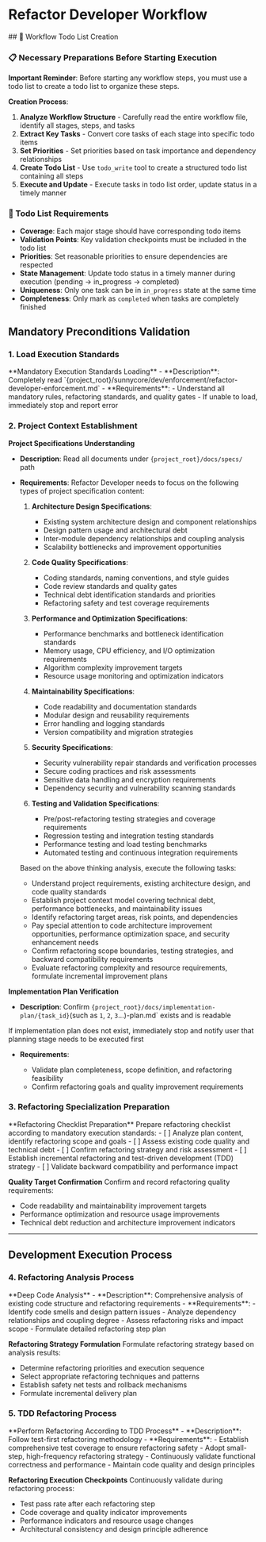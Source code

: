 # Refactor Developer Workflow

<enforcement>
## 🔄 Workflow Todo List Creation

### 📋 Necessary Preparations Before Starting Execution

**Important Reminder**: Before starting any workflow steps, you must use a todo list to create a todo list to organize these steps.

**Creation Process**:
1. **Analyze Workflow Structure** - Carefully read the entire workflow file, identify all stages, steps, and tasks
2. **Extract Key Tasks** - Convert core tasks of each stage into specific todo items
3. **Set Priorities** - Set priorities based on task importance and dependency relationships
4. **Create Todo List** - Use `todo_write` tool to create a structured todo list containing all steps
5. **Execute and Update** - Execute tasks in todo list order, update status in a timely manner

### 📝 Todo List Requirements
- **Coverage**: Each major stage should have corresponding todo items
- **Validation Points**: Key validation checkpoints must be included in the todo list
- **Priorities**: Set reasonable priorities to ensure dependencies are respected
- **State Management**: Update todo status in a timely manner during execution (pending → in_progress → completed)
- **Uniqueness**: Only one task can be in `in_progress` state at the same time
- **Completeness**: Only mark as `completed` when tasks are completely finished
</enforcement>

<workflow type="refactor-developer">

## Mandatory Preconditions Validation
<mandatory-preconditions>

### 1. Load Execution Standards

<stage name="Load Execution Standards" number="1" critical="true">
**Mandatory Execution Standards Loading**
- **Description**: Completely read `{project_root}/sunnycore/dev/enforcement/refactor-developer-enforcement.md`
- **Requirements**:
  <requirements>
  - Understand all mandatory rules, refactoring standards, and quality gates
  - If unable to load, immediately stop and report error
  </requirements>

</stage>

### 2. Project Context Establishment

<stage name="Project Context Establishment" number="2" critical="true">

**Project Specifications Understanding**

- **Description**: Read all documents under `{project_root}/docs/specs/` path
- **Requirements**:
  <requirements>
  <think>
  Refactor Developer needs to focus on the following types of project specification content:

  1. **Architecture Design Specifications**:
     - Existing system architecture design and component relationships
     - Design pattern usage and architectural debt
     - Inter-module dependency relationships and coupling analysis
     - Scalability bottlenecks and improvement opportunities

  2. **Code Quality Specifications**:
     - Coding standards, naming conventions, and style guides
     - Code review standards and quality gates
     - Technical debt identification standards and priorities
     - Refactoring safety and test coverage requirements

  3. **Performance and Optimization Specifications**:
     - Performance benchmarks and bottleneck identification standards
     - Memory usage, CPU efficiency, and I/O optimization requirements
     - Algorithm complexity improvement targets
     - Resource usage monitoring and optimization indicators

  4. **Maintainability Specifications**:
     - Code readability and documentation standards
     - Modular design and reusability requirements
     - Error handling and logging standards
     - Version compatibility and migration strategies

  5. **Security Specifications**:
     - Security vulnerability repair standards and verification processes
     - Secure coding practices and risk assessments
     - Sensitive data handling and encryption requirements
     - Dependency security and vulnerability scanning standards

  6. **Testing and Validation Specifications**:
     - Pre/post-refactoring testing strategies and coverage requirements
     - Regression testing and integration testing standards
     - Performance testing and load testing benchmarks
     - Automated testing and continuous integration requirements
  </think>

  Based on the above thinking analysis, execute the following tasks:
  - Understand project requirements, existing architecture design, and code quality standards
  - Establish project context model covering technical debt, performance bottlenecks, and maintainability issues
  - Identify refactoring target areas, risk points, and dependencies
  - Pay special attention to code architecture improvement opportunities, performance optimization space, and security enhancement needs
  - Confirm refactoring scope boundaries, testing strategies, and backward compatibility requirements
  - Evaluate refactoring complexity and resource requirements, formulate incremental improvement plans
  </requirements>

**Implementation Plan Verification**
- **Description**: Confirm `{project_root}/docs/implementation-plan/{task_id}`(such as `1`, `2`, `3`...)-plan.md` exists and is readable
<critical-checkpoint>
If implementation plan does not exist, immediately stop and notify user that planning stage needs to be executed first
</critical-checkpoint>

- **Requirements**:
  <requirements>
  <think hard>
  - Validate plan completeness, scope definition, and refactoring feasibility
  - Confirm refactoring goals and quality improvement requirements
  <think hard>
  </requirements>

</stage>

### 3. Refactoring Specialization Preparation

<stage name="Refactoring Specialization Preparation" number="3" critical="true">
**Refactoring Checklist Preparation**
Prepare refactoring checklist according to mandatory execution standards:

<refactor-checklist>
<ultra think>
- [ ] Analyze plan content, identify refactoring scope and goals
- [ ] Assess existing code quality and technical debt
- [ ] Confirm refactoring strategy and risk assessment
- [ ] Establish incremental refactoring and test-driven development (TDD) strategy
- [ ] Validate backward compatibility and performance impact
<ultra think>
</refactor-checklist>

**Quality Target Confirmation**
Confirm and record refactoring quality requirements:
<quality-targets>
<think>
- Code readability and maintainability improvement targets
- Performance optimization and resource usage improvements
- Technical debt reduction and architecture improvement indicators
<think>
</quality-targets>
</stage>
</mandatory-preconditions>

---

## Development Execution Process
<development-execution>

### 4. Refactoring Analysis Process

<stage name="Refactoring Analysis" number="4" critical="true">
**Deep Code Analysis**
- **Description**: Comprehensive analysis of existing code structure and refactoring requirements
- **Requirements**:
  <requirements>
  <Ultra think>
  - Identify code smells and design pattern issues
  - Analyze dependency relationships and coupling degree
  - Assess refactoring risks and impact scope
  - Formulate detailed refactoring step plan
  <Ultra think>
  </requirements>

**Refactoring Strategy Formulation**
Formulate refactoring strategy based on analysis results:
<refactor-strategy>
<ultra think>
- Determine refactoring priorities and execution sequence
- Select appropriate refactoring techniques and patterns
- Establish safety net tests and rollback mechanisms
- Formulate incremental delivery plan
<ultra think>
</refactor-strategy>
</stage>

### 5. TDD Refactoring Process

<stage name="Test-Driven Refactoring" number="5" critical="true">
**Perform Refactoring According to TDD Process**
- **Description**: Follow test-first refactoring methodology
- **Requirements**:
  <requirements>
  <Ultra think>
  - Establish comprehensive test coverage to ensure refactoring safety
  - Adopt small-step, high-frequency refactoring strategy
  - Continuously validate functional correctness and performance
  - Maintain code quality and design principles
  <Ultra think>
  </requirements>

**Refactoring Execution Checkpoints**
Continuously validate during refactoring process:
<refactor-checkpoints>
<think hard>
- Test pass rate after each refactoring step
- Code coverage and quality indicator improvements
- Performance indicators and resource usage changes
- Architectural consistency and design principle adherence
<think hard>
</refactor-checkpoints>
</stage>
</development-execution>
</workflow>